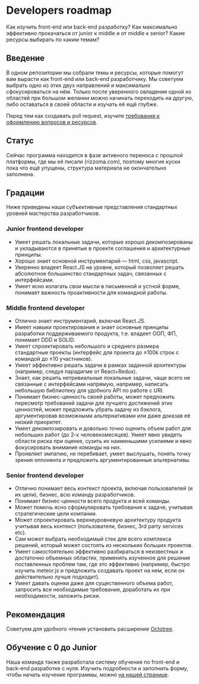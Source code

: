 # Developers roadmap
Как изучить front-end или back-end разработку? Как максимально эффективно прокачаться от junior к middle и от middle к senior? Какие ресурсы выбирать по каким темам?

## Введение
В одном репозитории мы собрали темы и ресурсы, которые помогут вам вырасти как front-end или back-end разработчику. Мы советуем выбрать одно из этих двух направлений и максимально сфокусироваться на нём. Только после уверенного овладения одной из областей при большом желании можно начинать переходить на другую, либо оставаться в своей области и изучать её ещё глубже.

Перед тем как создавать pull request, изучите [требования к оформлению вопросов и ресурсов](./requirements.md).

## Статус
Сейчас программа находится в фазе активного переноса с прошлой платформы, где мы её писали (rizzoma.com), поэтому многие куски пока что ещё упущены, структура материала не окончательно заполнена.

## Градации
Ниже приведены наши субъективные представления стандартных уровней мастерства разработчиков.

### Junior frontend developer
* Умеет решать локальные задачи, которые хорошо декомпозированы и укладываются в принятые в проекте соглашения и архитектурные принципы.
* Хорошо знает основной инструментарий — html, css, javascript.
* Уверенно владеет React.JS на уровне, который позволяет решать абсолютное большинство стандартных задач, связанных с интерфейсами.
* Умеет ясно излагать свои мысли в письменной и устной форме, понимает важность проактивности для командной работы.

### Middle frontend developer
* Отлично знает инструментарий, включая React.JS.
* Имеет навыки проектирования и знает основные принципы разработки поддерживаемого продукта, т.е. владеет ООП, ФП, понимает DDD и SOLID.
* Умеет спроектировать небольшого и среднего размера стандартные проекты (интерфейс для проекта до ±100k строк с командой до ±10 участников).
* Умеет эффективно решать задачи в рамках заданной архитектуры (например, следуя парадигме от React+Redux).
* Знает, как решить нетривиальные локальные задачи, чаще всего не связанные с интерфейсами напрямую, например, написать небольшую библиотеку для удобного API по работе с URI.
* Понимает бизнес-ценность своей работы, может предложить пересмотр требований задачи для лучшего достижений этих ценностей, может предложить убрать задачу из бэклога, аргументировав возможными альтернативами или даже доказав её низкий приоритет.
* Умеет декомпозировать и довольно точно оценить объем работ для небольших работ (до 2-х человекомесяцев). Умеет явно увидеть области риска при оценке, сузить их наименьшими усилиями и явно фокусировать внимание команды на них.
* Проявляет эмпатию, не перебивает, умеет выслушать, понять точку зрения оппонента и предложить аргументированные альтернативы.

### Senior frontend developer
* Отлично понимает весь контекст проекта, включая пользователей (и их цели), бизнес, всю команду разработчиков.
* Понимает бизнес-ценности всего продукта и всей команды.
* Может помочь ясно сформулировать требования к задаче, учитывая стратегические цели компании.
* Может спроектировать верхнеуровневую архитектуру продукта учитывая весь контекст (пользователи, бизнес, 3rd party services etc).
* Сам может выбрать необходимый стек для всего комплекса решений, который может состоять из нескольких больших проектов.
* Умеет самостоятельно эффективно разбираться в неизвестных и достаточно объемных областях, применять изученное для решения поставленных проблем там, где это эффективно (например, быстро изучить meteor.js и предложить создавать проект на нем, если он действительно лучше подходит).
* Умеет давать оценки даже для существенного объема работ, запросить все необходимые требования, доработать их при необходимости, заложить риски.

## Рекомендация
Советуем для удобного чтения установить расширение [Octotree](https://chrome.google.com/webstore/detail/octotree/bkhaagjahfmjljalopjnoealnfndnagc?hl=ru).

## Обучение с 0 до Junior
Наша команда также разработала систему обучения по front-end и back-end разработке с нуля. Изучить подробности и заполнить форму, чтобы начать изучение программы, можно [на нашей странице](https://www.metalamp.io/education).
